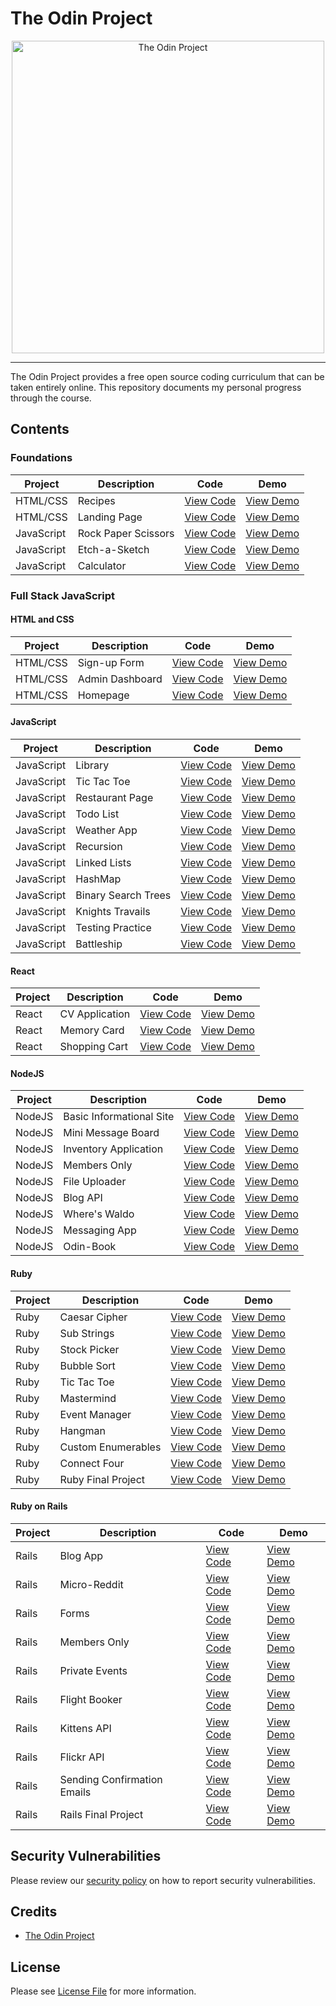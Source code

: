 # The Odin Project

<div align="center">
	<img src="https://github.com/SamHillierDev/theodinproject/blob/main/assets/images/the-odin-project.png?raw=true" alt="The Odin Project" width="500">
</div>

---

The Odin Project provides a free open source coding curriculum that can be taken entirely online. This repository documents my personal progress through the course.

## Contents

### Foundations

| Project    | Description         | Code           | Demo           |
| ---------- | ------------------- | -------------- | -------------- |
| HTML/CSS   | Recipes             | [View Code](#) | [View Demo](#) |
| HTML/CSS   | Landing Page        | [View Code](#) | [View Demo](#) |
| JavaScript | Rock Paper Scissors | [View Code](#) | [View Demo](#) |
| JavaScript | Etch-a-Sketch       | [View Code](#) | [View Demo](#) |
| JavaScript | Calculator          | [View Code](#) | [View Demo](#) |

### Full Stack JavaScript

#### HTML and CSS

| Project  | Description     | Code           | Demo           |
| -------- | --------------- | -------------- | -------------- |
| HTML/CSS | Sign-up Form    | [View Code](#) | [View Demo](#) |
| HTML/CSS | Admin Dashboard | [View Code](#) | [View Demo](#) |
| HTML/CSS | Homepage        | [View Code](#) | [View Demo](#) |

#### JavaScript

| Project    | Description         | Code           | Demo           |
| ---------- | ------------------- | -------------- | -------------- |
| JavaScript | Library             | [View Code](#) | [View Demo](#) |
| JavaScript | Tic Tac Toe         | [View Code](#) | [View Demo](#) |
| JavaScript | Restaurant Page     | [View Code](#) | [View Demo](#) |
| JavaScript | Todo List           | [View Code](#) | [View Demo](#) |
| JavaScript | Weather App         | [View Code](#) | [View Demo](#) |
| JavaScript | Recursion           | [View Code](#) | [View Demo](#) |
| JavaScript | Linked Lists        | [View Code](#) | [View Demo](#) |
| JavaScript | HashMap             | [View Code](#) | [View Demo](#) |
| JavaScript | Binary Search Trees | [View Code](#) | [View Demo](#) |
| JavaScript | Knights Travails    | [View Code](#) | [View Demo](#) |
| JavaScript | Testing Practice    | [View Code](#) | [View Demo](#) |
| JavaScript | Battleship          | [View Code](#) | [View Demo](#) |

#### React

| Project | Description    | Code           | Demo           |
| ------- | -------------- | -------------- | -------------- |
| React   | CV Application | [View Code](#) | [View Demo](#) |
| React   | Memory Card    | [View Code](#) | [View Demo](#) |
| React   | Shopping Cart  | [View Code](#) | [View Demo](#) |

#### NodeJS

| Project | Description              | Code           | Demo           |
| ------- | ------------------------ | -------------- | -------------- |
| NodeJS  | Basic Informational Site | [View Code](#) | [View Demo](#) |
| NodeJS  | Mini Message Board       | [View Code](#) | [View Demo](#) |
| NodeJS  | Inventory Application    | [View Code](#) | [View Demo](#) |
| NodeJS  | Members Only             | [View Code](#) | [View Demo](#) |
| NodeJS  | File Uploader            | [View Code](#) | [View Demo](#) |
| NodeJS  | Blog API                 | [View Code](#) | [View Demo](#) |
| NodeJS  | Where's Waldo            | [View Code](#) | [View Demo](#) |
| NodeJS  | Messaging App            | [View Code](#) | [View Demo](#) |
| NodeJS  | Odin-Book                | [View Code](#) | [View Demo](#) |

#### Ruby

| Project | Description        | Code           | Demo           |
| ------- | ------------------ | -------------- | -------------- |
| Ruby    | Caesar Cipher      | [View Code](#) | [View Demo](#) |
| Ruby    | Sub Strings        | [View Code](#) | [View Demo](#) |
| Ruby    | Stock Picker       | [View Code](#) | [View Demo](#) |
| Ruby    | Bubble Sort        | [View Code](#) | [View Demo](#) |
| Ruby    | Tic Tac Toe        | [View Code](#) | [View Demo](#) |
| Ruby    | Mastermind         | [View Code](#) | [View Demo](#) |
| Ruby    | Event Manager      | [View Code](#) | [View Demo](#) |
| Ruby    | Hangman            | [View Code](#) | [View Demo](#) |
| Ruby    | Custom Enumerables | [View Code](#) | [View Demo](#) |
| Ruby    | Connect Four       | [View Code](#) | [View Demo](#) |
| Ruby    | Ruby Final Project | [View Code](#) | [View Demo](#) |

#### Ruby on Rails

| Project | Description                 | Code           | Demo           |
| ------- | --------------------------- | -------------- | -------------- |
| Rails   | Blog App                    | [View Code](#) | [View Demo](#) |
| Rails   | Micro-Reddit                | [View Code](#) | [View Demo](#) |
| Rails   | Forms                       | [View Code](#) | [View Demo](#) |
| Rails   | Members Only                | [View Code](#) | [View Demo](#) |
| Rails   | Private Events              | [View Code](#) | [View Demo](#) |
| Rails   | Flight Booker               | [View Code](#) | [View Demo](#) |
| Rails   | Kittens API                 | [View Code](#) | [View Demo](#) |
| Rails   | Flickr API                  | [View Code](#) | [View Demo](#) |
| Rails   | Sending Confirmation Emails | [View Code](#) | [View Demo](#) |
| Rails   | Rails Final Project         | [View Code](#) | [View Demo](#) |

## Security Vulnerabilities

Please review our [security policy](https://github.com/SamHillierDev/theodinproject/security/policy) on how to report security vulnerabilities.

## Credits

- [The Odin Project](https://theodinproject.com/)

## License

Please see [License File](https://github.com/SamHillierDev/theodinproject/blob/main/LICENSE) for more information.
